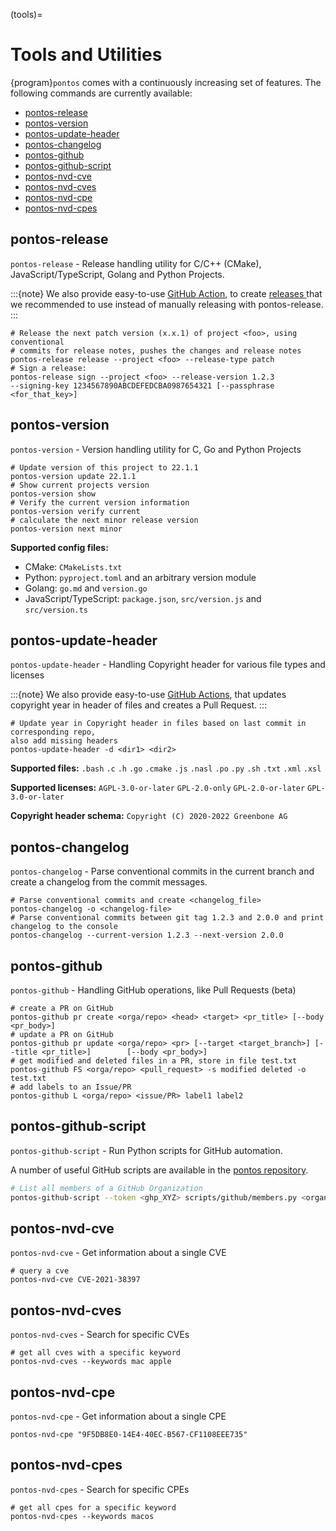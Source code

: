 (tools)=

# Tools and Utilities <!-- omit in toc -->


{program}`pontos` comes with a continuously increasing set of features.
The following commands are currently available:

- [pontos-release](#pontos-release)
- [pontos-version](#pontos-version)
- [pontos-update-header](#pontos-update-header)
- [pontos-changelog](#pontos-changelog)
- [pontos-github](#pontos-github)
- [pontos-github-script](#pontos-github-script)
- [pontos-nvd-cve](#pontos-nvd-cve)
- [pontos-nvd-cves](#pontos-nvd-cves)
- [pontos-nvd-cpe](#pontos-nvd-cpe)
- [pontos-nvd-cpes](#pontos-nvd-cpes)

## pontos-release

`pontos-release` - Release handling utility for C/C++ (CMake),
JavaScript/TypeScript, Golang and Python Projects.

:::{note}
We also provide easy-to-use [GitHub Action](https://github.com/greenbone/actions/),
to create [releases ](https://github.com/greenbone/actions/tree/main/release)
that we recommended to use instead of manually releasing with pontos-release.
:::

```shell
# Release the next patch version (x.x.1) of project <foo>, using conventional
# commits for release notes, pushes the changes and release notes
pontos-release release --project <foo> --release-type patch
# Sign a release:
pontos-release sign --project <foo> --release-version 1.2.3
--signing-key 1234567890ABCDEFEDCBA0987654321 [--passphrase <for_that_key>]
```

## pontos-version

`pontos-version` - Version handling utility for C, Go and Python Projects

```shell
# Update version of this project to 22.1.1
pontos-version update 22.1.1
# Show current projects version
pontos-version show
# Verify the current version information
pontos-version verify current
# calculate the next minor release version
pontos-version next minor
```

**Supported config files:**
* CMake: `CMakeLists.txt`
* Python: `pyproject.toml` and an arbitrary version module
* Golang: `go.md` and `version.go`
* JavaScript/TypeScript: `package.json`, `src/version.js` and `src/version.ts`

## pontos-update-header

`pontos-update-header` - Handling Copyright header for various file types and licenses

:::{note}
We also provide easy-to-use [GitHub Actions](https://github.com/greenbone/actions/#usage), that updates copyright year in header of files and creates a Pull Request.
:::

```shell
# Update year in Copyright header in files based on last commit in corresponding repo,
also add missing headers
pontos-update-header -d <dir1> <dir2>
```

**Supported files:**
`.bash`
`.c`
`.h`
`.go`
`.cmake`
`.js`
`.nasl`
`.po`
`.py`
`.sh`
`.txt`
`.xml`
`.xsl`

**Supported licenses:**
`AGPL-3.0-or-later`
`GPL-2.0-only`
`GPL-2.0-or-later`
`GPL-3.0-or-later`

**Copyright header schema:** `Copyright (C) 2020-2022 Greenbone AG`

## pontos-changelog

`pontos-changelog` - Parse conventional commits in the current branch and create
a changelog from the commit messages.

```shell
# Parse conventional commits and create <changelog_file>
pontos-changelog -o <changelog-file>
# Parse conventional commits between git tag 1.2.3 and 2.0.0 and print changelog to the console
pontos-changelog --current-version 1.2.3 --next-version 2.0.0
```

## pontos-github

`pontos-github` - Handling GitHub operations, like Pull Requests (beta)

```shell
# create a PR on GitHub
pontos-github pr create <orga/repo> <head> <target> <pr_title> [--body <pr_body>]
# update a PR on GitHub
pontos-github pr update <orga/repo> <pr> [--target <target_branch>] [--title <pr_title>]        [--body <pr_body>]
# get modified and deleted files in a PR, store in file test.txt
pontos-github FS <orga/repo> <pull_request> -s modified deleted -o test.txt
# add labels to an Issue/PR
pontos-github L <orga/repo> <issue/PR> label1 label2
```

## pontos-github-script

`pontos-github-script` - Run Python scripts for GitHub automation.

A number of useful GitHub scripts are available in the [pontos repository](https://github.com/greenbone/pontos/tree/main/scripts/github).

```sh
# List all members of a GitHub Organization
pontos-github-script --token <ghp_XYZ> scripts/github/members.py <organization>
```

## pontos-nvd-cve

`pontos-nvd-cve` - Get information about a single CVE

```shell
# query a cve
pontos-nvd-cve CVE-2021-38397
```

## pontos-nvd-cves

`pontos-nvd-cves` - Search for specific CVEs

```shell
# get all cves with a specific keyword
pontos-nvd-cves --keywords mac apple
```

## pontos-nvd-cpe

`pontos-nvd-cpe` - Get information about a single CPE

```shell
pontos-nvd-cpe "9F5DB8E0-14E4-40EC-B567-CF1108EEE735"
```

## pontos-nvd-cpes

`pontos-nvd-cpes` - Search for specific CPEs

```shell
# get all cpes for a specific keyword
pontos-nvd-cpes --keywords macos
```
